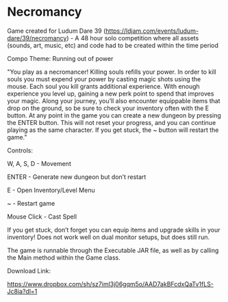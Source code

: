 # Necromancy

Game created for Ludum Dare 39 (https://ldjam.com/events/ludum-dare/39/necromancy) - A 48 hour solo competition where all assets (sounds, art, music, etc) and code had to be created within the time period

Compo Theme: Running out of power

"You play as a necromancer! Killing souls refills your power. In order to kill souls you must expend your power by casting magic shots using the mouse. Each soul you kill grants additional experience. With enough experience you level up, gaining a new perk point to spend that improves your magic. Along your journey, you’ll also encounter equippable items that drop on the ground, so be sure to check your inventory often with the E button. At any point in the game you can create a new dungeon by pressing the ENTER button. This will not reset your progress, and you can continue playing as the same character. If you get stuck, the ~ button will restart the game."

Controls:

W, A, S, D - Movement

ENTER - Generate new dungeon but don’t restart

E - Open Inventory/Level Menu

~ - Restart game

Mouse Click - Cast Spell

If you get stuck, don’t forget you can equip items and upgrade skills in your inventory! Does not work well on dual monitor setups, but does still run.

The game is runnable through the Executable JAR file, as well as by calling the Main method within the Game class.

Download Link:

https://www.dropbox.com/sh/sz7iml3j06gqm5o/AAD7akBFcdxQaTv1fLS-Jc8ia?dl=1
